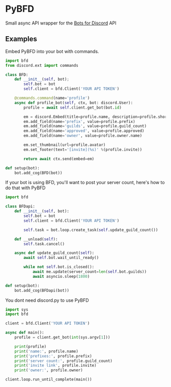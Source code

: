 # PyBFD

Small async API wrapper for the [Bots for Discord](https://botsfordiscord.com/) API

## Examples
Embed PyBFD into your bot with commands.

```py
import bfd
from discord.ext import commands

class BFD:
    def __init__(self, bot);
        self.bot = bot
        self.client = bfd.Client('YOUR API TOKEN')

    @commands.command(name='profile')
    async def profile_bot(self, ctx, bot: discord.User):
        profile = await self.client.get_bot(bot.id)

        em = discord.Embed(title=profile.name, description=profile.shortdesc)
        em.add_field(name='prefix', value=profile.prefix)
        em.add_field(name='guilds', value=profile.guild_count)
        em.add_field(name='approved', value=profile.approved)
        em.add_field(name='owner', value=profile.owner.name)

        em.set_thumbnail(url=profile.avatar)
        em.set_footer(text='[invite](%s)' %(profile.invite))

        return await ctx.send(embed=em)

def setup(bot):
    bot.add_cog(BFD(bot))
```

If your bot is using BFD, you'll want to post your server count, here's how to do that with PyBFD

```py
import bfd

class BFDapi:
    def __init__(self, bot):
        self.bot = bot
        self.client = bfd.Client('YOUR API TOKEN')

        self.task = bot.loop.create_task(self.update_guild_count())

    def __unload(self):
        self.task.cancel()

    async def update_guild_count(self):
        await self.bot.wait_until_ready()

        while not self.bot.is_closed():
            await me.update(server_count=len(self.bot.guilds))
            await asyncio.sleep(1800)

def setup(bot):
    bot.add_cog(BFDapi(bot))
```

You dont need discord.py to use PyBFD

```py
import sys
import bfd

client = bfd.Client('YOUR API TOKEN')

async def main():
    profile = client.get_bot(int(sys.argv[1]))

    print(profile)
    print('name:', profile.name)
    print('prefixes:', profile.prefix)
    print('server count:', profile.guild_count)
    print('invite link', profile.invite)
    print('owner:', profile.owner)

client.loop.run_until_complete(main())
```

